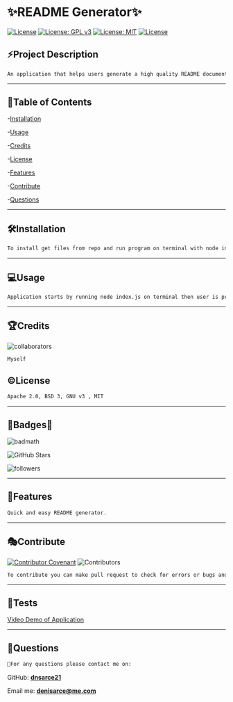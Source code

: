 # **✨README Generator**✨</br>

  [![License](https://img.shields.io/badge/License-Apache%202.0-yellowgreen.svg)](https://opensource.org/licenses/Apache-2.0) 
  [![License: GPL v3](https://img.shields.io/badge/License-GPLv3-blue.svg)](https://www.gnu.org/licenses/gpl-3.0)
  [![License: MIT](https://img.shields.io/badge/License-MIT-yellow.svg)](https://opensource.org/licenses/MIT)
  [![License](https://img.shields.io/badge/License-BSD%203--Clause-blue.svg)](https://opensource.org/licenses/BSD-3-Clause)


  ## **⚡Project Description**
  
  ```md
  An application that helps users generate a high quality README document after answering a series of questions that are prompted for the user after running application. This helps developers focus on their project.
  ```

  ---  
 
  ## **🔎Table of Contents**

  
  -[Installation](#installation)

  -[Usage](#usage) 

  -[Credits](#credits) 

  -[License](#license) 

  -[Features](#features) 

  -[Contribute](#contribute)

  -[Questions](#questions)

  ---
  
  ## **🛠️Installation**
  
  ```md
  To install get files from repo and run program on terminal with node index.js - program uses inquirer npm - init - node
  ```
  
 ---
  
  ## **💻Usage**
  
  ```md
  Application starts by running node index.js on terminal then user is presented with questions. Once user answers all questions a README file is created.
  ```
  
  ---
  
  ## **🏆Credits**
  
  ![collaborators](https://img.shields.io/npm/collaborators/inquirer)

  ```md
  Myself
  ```
  
  
  ## **©️License**

  ```md  
  Apache 2.0, BSD 3, GNU v3 , MIT
  ```
  
  ---
  
  ## **🌟Badges🌟**
  
 
  ![badmath](https://img.shields.io/github/languages/top/nielsenjared/badmath)
  
  ![GitHub Stars](https://img.shields.io/github/stars/dnsarce21/Pro-Readme-Gen-DA?style=social)
  
  ![followers](https://img.shields.io/github/followers/dnsarce21?style=social)
 
  ---

  ## **📑Features**
  
  ```md
  Quick and easy README generator.
  ```

  ---

  ## **🎭Contribute**
  
 
  [![Contributor Covenant](https://img.shields.io/badge/Contributor%20Covenant-2.1-4baaaa.svg)](code_of_conduct.md)
  ![Contributors](https://img.shields.io/github/contributors/dnsarce21/Pro-Readme-Gen-DA)

  ```md
  To contribute you can make pull request to check for errors or bugs and improve formatting for README doc.
  ```
  
  ---
  
  ## **🚧Tests**
  
  
  [Video Demo of Application](https://watch.screencastify.com/v/o6vwbzFPZVlulUOBsPiU)

 
  ---
  
  ## **💬Questions**

  ```md
  🥇For any questions please contact me on:
  ```
  
  GitHub: **[dnsarce21](https://github.com/dnsarce21)**
  
  Email me: **denisarce@me.com**
 
  
